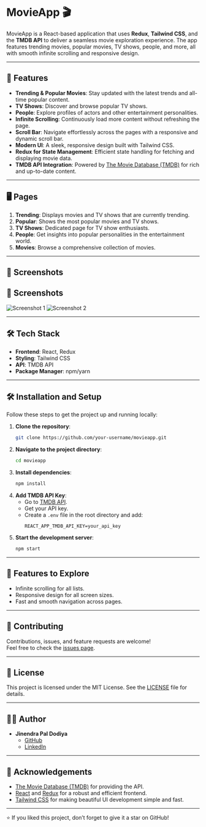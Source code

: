 
# MovieApp 🎬

MovieApp is a React-based application that uses **Redux**, **Tailwind CSS**, and the **TMDB API** to deliver a seamless movie exploration experience. The app features trending movies, popular movies, TV shows, people, and more, all with smooth infinite scrolling and responsive design.

---

## 🚀 Features

- **Trending & Popular Movies**: Stay updated with the latest trends and all-time popular content.
- **TV Shows**: Discover and browse popular TV shows.
- **People**: Explore profiles of actors and other entertainment personalities.
- **Infinite Scrolling**: Continuously load more content without refreshing the page.
- **Scroll Bar**: Navigate effortlessly across the pages with a responsive and dynamic scroll bar.
- **Modern UI**: A sleek, responsive design built with Tailwind CSS.
- **Redux for State Management**: Efficient state handling for fetching and displaying movie data.
- **TMDB API Integration**: Powered by [The Movie Database (TMDB)](https://www.themoviedb.org/) for rich and up-to-date content.

---

## 🖥️ Pages

1. **Trending**: Displays movies and TV shows that are currently trending.
2. **Popular**: Shows the most popular movies and TV shows.
3. **TV Shows**: Dedicated page for TV show enthusiasts.
4. **People**: Get insights into popular personalities in the entertainment world.
5. **Movies**: Browse a comprehensive collection of movies.

---

## 📸 Screenshots

## 📸 Screenshots

![Screenshot 1](https://github.com/your-username/your-repository-name/assets/images/screenshot1.png)
![Screenshot 2](https://github.com/your-username/your-repository-name/assets/images/screenshot2.png)

---

## 🛠️ Tech Stack

- **Frontend**: React, Redux
- **Styling**: Tailwind CSS
- **API**: TMDB API
- **Package Manager**: npm/yarn

---

## 🛠️ Installation and Setup

Follow these steps to get the project up and running locally:

1. **Clone the repository**:
   ```bash
   git clone https://github.com/your-username/movieapp.git
   ```
2. **Navigate to the project directory**:
   ```bash
   cd movieapp
   ```
3. **Install dependencies**:
   ```bash
   npm install
   ```
4. **Add TMDB API Key**:
   - Go to [TMDB API](https://www.themoviedb.org/documentation/api).
   - Get your API key.
   - Create a `.env` file in the root directory and add:
     ```
     REACT_APP_TMDB_API_KEY=your_api_key
     ```
5. **Start the development server**:
   ```bash
   npm start
   ```

---

## 🌟 Features to Explore

- Infinite scrolling for all lists.
- Responsive design for all screen sizes.
- Fast and smooth navigation across pages.

---

## 🤝 Contributing

Contributions, issues, and feature requests are welcome!  
Feel free to check the [issues page](https://github.com/your-username/movieapp/issues).

---

## 📜 License

This project is licensed under the MIT License. See the [LICENSE](LICENSE) file for details.

---

## 👨‍💻 Author

- **Jinendra Pal Dodiya**  
  - [GitHub](https://github.com/your-username)
  - [LinkedIn](https://linkedin.com/in/your-profile)

---

## 🙏 Acknowledgements

- [The Movie Database (TMDB)](https://www.themoviedb.org/) for providing the API.
- [React](https://reactjs.org/) and [Redux](https://redux.js.org/) for a robust and efficient frontend.
- [Tailwind CSS](https://tailwindcss.com/) for making beautiful UI development simple and fast.

---

⭐ If you liked this project, don’t forget to give it a star on GitHub!
